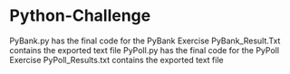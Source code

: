 # Python-Challenge

PyBank.py has the final code for the PyBank Exercise
PyBank_Result.Txt contains the exported text file
PyPoll.py has the final code for the PyPoll Exercise
PyPoll_Results.txt contains the exported text file

